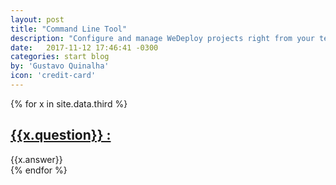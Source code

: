 ```yaml
---
layout: post
title: "Command Line Tool"
description: "Configure and manage WeDeploy projects right from your terminal."
date:   2017-11-12 17:46:41 -0300
categories: start blog
by: 'Gustavo Quinalha'
icon: 'credit-card'
---
```


<div class="margin-top-20 margin-bottom-50">
{% for x in site.data.third %}
<div class="list-item container ">
<div class="flex-grow-1">

  <div class="">
    <h2 class="list-post-title">
      <a href="{{ site.baseurl }}{{ post.url }}">{{x.question}} :</a>
    </h2>
  </div>

  <div class="">
    <span class="list-post-description">
      {{x.answer}}
    </span>
  </div>

</div>
</div>
{% endfor %}
</div>
